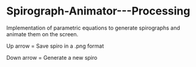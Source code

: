 # Spirograph-Animator---Processing
Implementation of parametric equations to generate spirographs and animate them on the screen.

Up arrow = Save spiro in a .png format

Down arrow = Generate a new spiro
